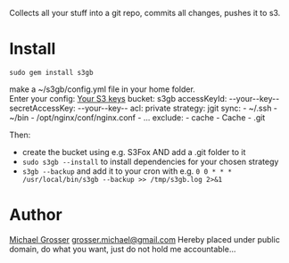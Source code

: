 Collects all your stuff into a git repo, commits all changes, pushes it to s3.

Install
=======

    sudo gem install s3gb

make a ~/s3gb/config.yml file in your home folder.  
Enter your config: [Your S3 keys](https://www.amazon.com/ap/signin?openid.ns=http://specs.openid.net/auth/2.0&authCookies=1&openid.mode=checkid_setup&openid.identity=http://specs.openid.net/auth/2.0/identifier_select&openid.claimed_id=http://specs.openid.net/auth/2.0/identifier_select&openid.pape.max_auth_age=600&openid.return_to=https://www.amazon.com/gp/aws/ssop/handlers/auth-portal.html%3Fie%3DUTF8%26wreply%3Dhttps%253A%252F%252Faws-portal.amazon.com%252Fgp%252Faws%252Fdeveloper%252Faccount%252Findex.html%26awsrequestchallenge%3Dfalse%26wtrealm%3Durn%253Aaws%253AawsAccessKeyId%253A1QQFCEAYKJXP0J7S2T02%26wctx%3DactionpRmaccess-keypRm%26awsaccountstatuspolicy%3DP1%26wa%3Dwsignin1.0%26awsrequesttfa%3Dtrue&openid.assoc_handle=ssop&openid.pape.preferred_auth_policies=http://schemas.openid.net/pape/policies/2007/06/multi-factor-physical&openid.ns.pape=http://specs.openid.net/extensions/pape/1.0&accountStatusPolicy=P1&)
    bucket: s3gb
    accessKeyId: --your--key--
    secretAccessKey: --your--key--
    acl: private
    strategy: jgit
    sync:
      - ~/.ssh
      - ~/bin
      - /opt/nginx/conf/nginx.conf
      - ...
    exclude:
      - cache
      - Cache
      - .git

Then:

 - create the bucket using e.g. S3Fox AND add a .git folder to it
 - `sudo s3gb --install` to install dependencies for your chosen strategy
 - `s3gb --backup` and add it to your cron with e.g. `0 0 * * * /usr/local/bin/s3gb --backup >> /tmp/s3gb.log 2>&1`

Author
======
[Michael Grosser](http://pragmatig.wordpress.com)
grosser.michael@gmail.com
Hereby placed under public domain, do what you want, just do not hold me accountable...